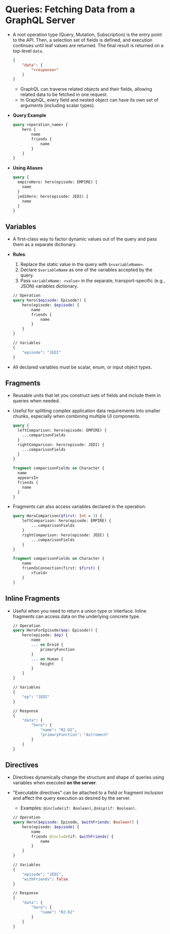 # Queries: Fetching Data from a GraphQL Server

- A root operation type (Query, Mutation, Subscription) is the entry point to the API. Then, a selection set of fields is defined, and execution continues until leaf values are returned. The final result is returned on a top-level `data`.

  ```json
  {
      "data": {
          "<response>"
      }
  }
  ```

  - GraphQL can traverse related objects and their fields, allowing related data to be fetched in one request.
  - In GraphQL, every field and nested object can have its own set of arguments (including scalar types).

- **Query Example**

  ```graphql
  query <operation_name> {
      hero {
          name
          friends {
              name
          }
      }
  }
  ```

- **Using Aliases**

  ```graphql
  query {
    empireHero: hero(episode: EMPIRE) {
      name
    }
    jediHero: hero(episode: JEDI) {
      name
    }
  }
  ```

## Variables

- A first-class way to factor dynamic values out of the query and pass them as a separate dictionary.

- **Rules**:

  1. Replace the static value in the query with `$<variableName>`.
  2. Declare `$variableName` as one of the variables accepted by the query.
  3. Pass `variableName: <value>` in the separate, transport-specific (e.g., JSON) variables dictionary.

  ```graphql
  // Operation
  query hero($episode: Episode!) {
      hero(episode: $episode) {
          name
          friends {
              name
          }
      }
  }

  // Variables
  {
      "episode": "JEDI"
  }
  ```

- All declared variables must be scalar, enum, or input object types.

## Fragments

- Reusable units that let you construct sets of fields and include them in queries when needed.
- Useful for splitting complex application data requirements into smaller chunks, especially when combining multiple UI components.

  ```graphql
  query {
    leftComparison: hero(episode: EMPIRE) {
      ...comparisonFields
    }
    rightComparison: hero(episode: JEDI) {
      ...comparisonFields
    }
  }

  fragment comparisonFields on Character {
    name
    appearsIn
    friends {
      name
    }
  }
  ```

- Fragments can also access variables declared in the operation:

  ```graphql
  query HeroComparison($first: Int = 3) {
      leftComparison: hero(episode: EMPIRE) {
          ...comparisonFields
      }
      rightComparison: hero(episode: JEDI) {
          ...comparisonFields
      }
  }

  fragment comparisonFields on Character {
      name
      friendsConnection(first: $first) {
          <field>
      }
  }
  ```

## Inline Fragments

- Useful when you need to return a union type or interface. Inline fragments can access data on the underlying concrete type.

  ```graphql
  // Operation
  query HeroForEpisode($ep: Episode!) {
      hero(episode: $ep) {
          name
          ... on Droid {
              primaryFunction
          }
          ... on Human {
              height
          }
      }
  }

  // Variables
  {
      "ep": "JEDI"
  }

  // Response
  {
      "data": {
          "hero": {
              "name": "R2-D2",
              "primaryFunction": "Astromech"
          }
      }
  }
  ```

## Directives

- Directives dynamically change the structure and shape of queries using variables when executed **on the server**.
- "Executable directives" can be attached to a field or fragment inclusion and affect the query execution as desired by the server.

  - Examples: `@include(if: Boolean)`, `@skip(if: Boolean)`.

  ```graphql
  // Operation
  query Hero($episode: Episode, $withFriends: Boolean!) {
      hero(episode: $episode) {
          name
          friends @include(if: $withFriends) {
              name
          }
      }
  }

  // Variables
  {
      "episode": "JEDI",
      "withFriends": false
  }

  // Response
  {
      "data": {
          "hero": {
              "name": "R2-D2"
          }
      }
  }
  ```
